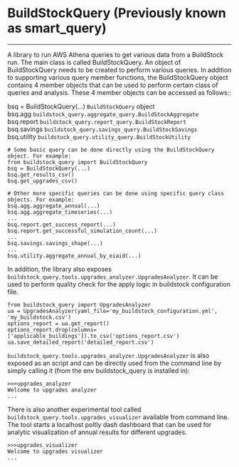 # BuildStockQuery (Previously known as smart_query)
- - - - - - - - -
A library to run AWS Athena queries to get various data from a BuildStock run. The main class is called BuildStockQuery.
An object of BuildStockQuery needs to be created to perform various queries. In addition to supporting various
query member functions, the BuildStockQuery object contains 4 member objects that can be used to perform certain
class of queries and analysis. These 4 member objects can be accessed as follows::

bsq = BuildStockQuery(...)  `BuildStockQuery` object  
bsq.agg  `buildstock_query.aggregate_query.BuildStockAggregate`  
bsq.report  `buildstock_query.report_query.BuildStockReport`  
bsq.savings  `buildstock_query.savings_query.BuildStockSavings`  
bsq.utility  `buildstock_query.utility_query.BuildStockUtility`  

```
# Some basic query can be done directly using the BuildStockQuery object. For example:
from buildstock_query import BuildStockQuery 
bsq = BuildStockQuery(...)
bsq.get_results_csv()
bsq.get_upgrades_csv()

# Other more specific queries can be done using specific query class objects. For example:
bsq.agg.aggregate_annual(...)
bsq.agg.aggregate_timeseries(...)
...
bsq.report.get_success_report(...)
bsq.report.get_successful_simulation_count(...)
...
bsq.savings.savings_shape(...)
...
bsq.utility.aggregate_annual_by_eiaid(...)
```

In addition, the library also exposes `buildstock_query.tools.upgrades_analyzer.UpgradesAnalyzer`. It can be used to
perform quality check for the apply logic in buildstock configuration file.
```
from buildstock_query import UpgradesAnalyzer
ua = UpgradesAnalyzer(yaml_file='my_buildstock_configuration.yml', 'my_buildstock.csv')
options_report = ua.get_report()
options_report.drop(columns=['applicable_buildings']).to_csv('options_report.csv')
ua.save_detailed_report('detailed_report.csv')
```

`buildstock_query.tools.upgrades_analyzer.UpgradesAnalyzer` is also exposed as an script and can be directly used
from the command line by simply calling it (from the env buildstock_query is installed in):
```
>>>upgrades_analyzer
Welcome to upgrades analyzer
...
```

There is also another experimental tool called `buildstock_query.tools.upgrades_visualizer` available from command line.
The tool starts a localhost poltly dash dashboard that can be used for analytic visualization of annual results for
different upgrades.
```
>>>upgrades_visualizer
Welcome to upgrades visualizer
...
```